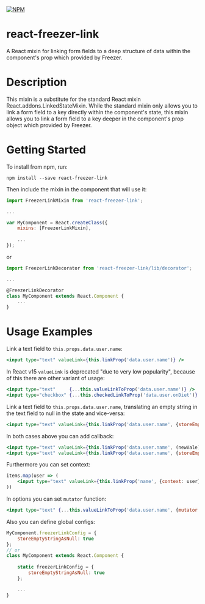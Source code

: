 [![NPM](https://nodei.co/npm/react-freezer-link.png?downloads=true&downloadRank=true&stars=true)](https://nodei.co/npm/react-freezer-link/)

# react-freezer-link
A React mixin for linking form fields to a deep structure of data within the component's prop which provided by Freezer.

# Description

This mixin is a substitute for the standard React mixin React.addons.LinkedStateMixin. While the standard mixin only allows you to link a form field to a key directly within the component's state, this mixin allows you to link a form field to a key deeper in the component's prop object which provided by Freezer.

# Getting Started

To install from npm, run:

`npm install --save react-freezer-link`

Then include the mixin in the component that will use it:

```js
import FreezerLinkMixin from 'react-freezer-link';

...

var MyComponent = React.createClass({
	mixins: [FreezerLinkMixin],
	
	...
});
```

or

```js
import FreezerLinkDecorator from 'react-freezer-link/lib/decorator';

...

@FreezerLinkDecorator
class MyComponent extends React.Component {
	...
}
```

# Usage Examples #

Link a text field to `this.props.data.user.name`:
```jsx
<input type="text" valueLink={this.linkProp('data.user.name')} />
```

In React v15 `valueLink` is deprecated "due to very low popularity", because of this there are other variant of usage:
```jsx
<input type="text"     {...this.valueLinkToProp('data.user.name')} />
<input type="checkbox" {...this.checkedLinkToProp('data.user.onDiet')} />
```

Link a text field to `this.props.data.user.name`, translating an empty string in the text field to null in the state and vice-versa:
```jsx
<input type="text" valueLink={this.linkProp('data.user.name', {storeEmptyStringAsNull: true})} />
```

In both cases above you can add callback:
```jsx
<input type="text" valueLink={this.linkProp('data.user.name', (newVale) => {...})} />
<input type="text" valueLink={this.linkProp('data.user.name', {storeEmptyStringAsNull: true}, (newVale) => {...})} />
```

Furthermore you can set context:
```jsx
items.map(user => (
	<input type="text" valueLink={this.linkProp('name', {context: user})} />
))
```

In options you can set `mutator` function:
```jsx
<input type="text" {...this.valueLinkToProp('data.user.name', {mutator: _ => _.toUpperCase()})} />
```

Also you can define global configs:
```js
MyComponent.freezerLinkConfig = {
	storeEmptyStringAsNull: true
};
// or
class MyComponent extends React.Component {
	
	static freezerLinkConfig = {
		storeEmptyStringAsNull: true
	};

	...
}
```

